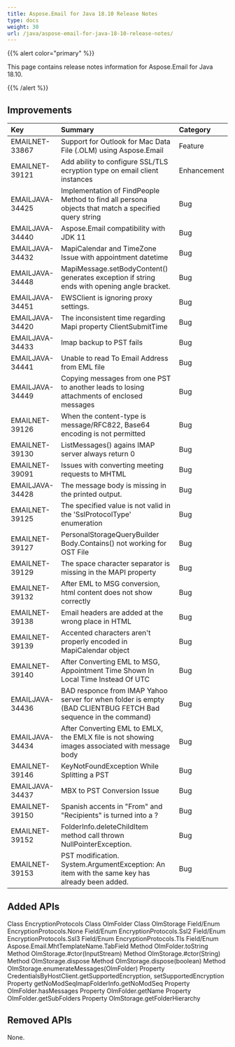 ```yaml
---
title: Aspose.Email for Java 18.10 Release Notes
type: docs
weight: 30
url: /java/aspose-email-for-java-18-10-release-notes/
---
```


{{% alert color="primary" %}} 

This page contains release notes information for Aspose.Email for Java 18.10. 

{{% /alert %}} 
## **Improvements**


|**Key**|**Summary**|**Category**|
| :- | :- | :- |
|EMAILNET-33867 |Support for Outlook for Mac Data File (.OLM) using Aspose.Email|Feature|
|EMAILNET-39121 |Add ability to configure SSL/TLS ecryption type on email client instances|Enhancement|
|EMAILJAVA-34425|Implementation of FindPeople Method to find all persona objects that match a specified query string|Bug|
|EMAILJAVA-34440 |Aspose.Email compatibility with JDK 11|Bug|
|EMAILJAVA-34432|MapiCalendar and TimeZone Issue with appointment datetime|Bug|
|EMAILJAVA-34448|MapiMessage.setBodyContent() generates exception if string ends with opening angle bracket.|Bug|
|EMAILJAVA-34451|EWSClient is ignoring proxy settings.|Bug|
|EMAILJAVA-34420|The inconsistent time regarding Mapi property ClientSubmitTime|Bug|
|EMAILJAVA-34433|Imap backup to PST fails|Bug|
|EMAILJAVA-34441|Unable to read To Email Address from EML file|Bug|
|EMAILJAVA-34449|Copying messages from one PST to another leads to losing attachments of enclosed messages|Bug|
|EMAILNET-39126 |When the content-type is message/RFC822, Base64 encoding is not permitted|Bug|
|EMAILNET-39130|ListMessages() agains IMAP server always return 0|Bug|
|EMAILNET-39091|Issues with converting meeting requests to MHTML|Bug|
|EMAILJAVA-34428|The message body is missing in the printed output.|Bug|
|EMAILNET-39125|The specified value is not valid in the 'SslProtocolType' enumeration|Bug|
|EMAILNET-39127|PersonalStorageQueryBuilder Body.Contains() not working for OST File|Bug|
|EMAILNET-39129|The space character separator is missing in the MAPI property|Bug|
|EMAILNET-39132|After EML to MSG conversion, html content does not show correctly|Bug|
|EMAILNET-39138|Email headers are added at the wrong place in HTML|Bug|
|EMAILNET-39139|Accented characters aren't properly encoded in MapiCalendar object|Bug|
|EMAILNET-39140|After Converting EML to MSG, Appointment Time Shown In Local Time Instead Of UTC|Bug|
|EMAILJAVA-34436|BAD responce from IMAP Yahoo server for when folder is empty (BAD CLIENTBUG FETCH Bad sequence in the command)|Bug|
|EMAILJAVA-34434|After Converting EML to EMLX, the EMLX file is not showing images associated with message body|Bug|
|EMAILNET-39146|KeyNotFoundException While Splitting a PST|Bug|
|EMAILJAVA-34437|MBX to PST Conversion Issue|Bug|
|EMAILNET-39150|Spanish accents in "From" and "Recipients" is turned into a ?|Bug|
|EMAILNET-39152|FolderInfo.deleteChildItem method call thrown NullPointerException.|Bug|
|EMAILNET-39153|PST modification. System.ArgumentException: An item with the same key has already been added.|Bug|


## **Added APIs**
Class EncryptionProtocols
Class OlmFolder
Class OlmStorage
Field/Enum EncryptionProtocols.None
Field/Enum EncryptionProtocols.Ssl2
Field/Enum EncryptionProtocols.Ssl3
Field/Enum EncryptionProtocols.Tls
Field/Enum Aspose.Email.MhtTemplateName.TabField
Method OlmFolder.toString
Method OlmStorage.#ctor(InputStream)
Method OlmStorage.#ctor(String)
Method OlmStorage.dispose
Method OlmStorage.dispose(boolean)
Method OlmStorage.enumerateMessages(OlmFolder)
Property CredentialsByHostClient.getSupportedEncryption, setSupportedEncryption
Property getNoModSeqImapFolderInfo.getNoModSeq
Property OlmFolder.hasMessages
Property OlmFolder.getName
Property OlmFolder.getSubFolders
Property OlmStorage.getFolderHierarchy
## **Removed APIs**
None.
